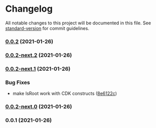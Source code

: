 # Changelog

All notable changes to this project will be documented in this file. See [standard-version](https://github.com/conventional-changelog/standard-version) for commit guidelines.

### [0.0.2](https://github.com/awslabs/concise-constructs/compare/v0.0.2-next.2...v0.0.2) (2021-01-26)

### [0.0.2-next.2](https://github.com/awslabs/concise-constructs/compare/v0.0.2-next.1...v0.0.2-next.2) (2021-01-26)

### [0.0.2-next.1](https://github.com/awslabs/concise-constructs/compare/v0.0.2-next.0...v0.0.2-next.1) (2021-01-26)

### Bug Fixes

- make IsRoot work with CDK constructs ([8e6122c](https://github.com/awslabs/concise-constructs/commit/8e6122cd5746a9d4291697b5709601f14742406b))

### [0.0.2-next.0](https://github.com/awslabs/concise-constructs/compare/v0.0.1...v0.0.2-next.0) (2021-01-26)

### 0.0.1 (2021-01-26)
